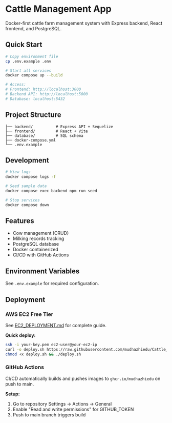 # Cattle Management App

Docker-first cattle farm management system with Express backend, React frontend, and PostgreSQL.

## Quick Start

```bash
# Copy environment file
cp .env.example .env

# Start all services
docker compose up --build

# Access:
# Frontend: http://localhost:3000
# Backend API: http://localhost:5000
# Database: localhost:5432
```

## Project Structure

```
├── backend/          # Express API + Sequelize
├── frontend/         # React + Vite
├── database/         # SQL schema
├── docker-compose.yml
└── .env.example
```

## Development

```bash
# View logs
docker compose logs -f

# Seed sample data
docker compose exec backend npm run seed

# Stop services
docker compose down
```

## Features

- Cow management (CRUD)
- Milking records tracking
- PostgreSQL database
- Docker containerized
- CI/CD with GitHub Actions

## Environment Variables

See `.env.example` for required configuration.

## Deployment

### AWS EC2 Free Tier

See [EC2_DEPLOYMENT.md](EC2_DEPLOYMENT.md) for complete guide.

**Quick deploy:**
```bash
ssh -i your-key.pem ec2-user@your-ec2-ip
curl -o deploy.sh https://raw.githubusercontent.com/mudhazhiedu/Cattle_Management_App/main/deploy-ec2.sh
chmod +x deploy.sh && ./deploy.sh
```

### GitHub Actions

CI/CD automatically builds and pushes images to `ghcr.io/mudhazhiedu` on push to main.

**Setup:**
1. Go to repository Settings → Actions → General
2. Enable "Read and write permissions" for GITHUB_TOKEN
3. Push to main branch triggers build
